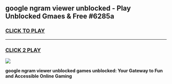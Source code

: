 
## google ngram viewer unblocked - Play Unblocked Gmaes & Free #6285a
<h3>
<a href="https://news.freeplayer.one?title=google_ngram_viewer_unblocked&ref=24F">CLICK TO PLAY</a></h3>
<hr>

<h3>
<a href="https://news.freeplayer.one?title=google_ngram_viewer_unblocked&ref=24F">CLICK 2 PLAY</a>
  
</h3>

<a href="https://news.freeplayer.one?title=google_ngram_viewer_unblocked&ref=24F/"><img src="https://clearcache.store/games.png"></a>


**google ngram viewer unblocked games unblocked: Your Gateway to Fun and Accessible Online Gaming**
